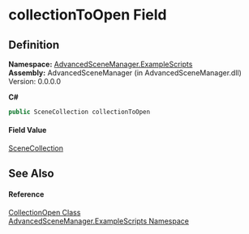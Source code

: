 # collectionToOpen Field




## Definition
**Namespace:** <a href="N_AdvancedSceneManager_ExampleScripts">AdvancedSceneManager.ExampleScripts</a>  
**Assembly:** AdvancedSceneManager (in AdvancedSceneManager.dll) Version: 0.0.0.0

**C#**
``` C#
public SceneCollection collectionToOpen
```



#### Field Value
<a href="T_AdvancedSceneManager_Models_SceneCollection">SceneCollection</a>

## See Also


#### Reference
<a href="T_AdvancedSceneManager_ExampleScripts_CollectionOpen">CollectionOpen Class</a>  
<a href="N_AdvancedSceneManager_ExampleScripts">AdvancedSceneManager.ExampleScripts Namespace</a>  
